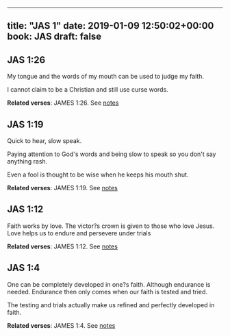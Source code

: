 
---
title: "JAS 1"
date: 2019-01-09 12:50:02+00:00
book: JAS
draft: false
---

## JAS 1:26

My tongue and the words of my mouth can be used to judge my faith.

I cannot claim to be a Christian and still use curse words.

**Related verses**: JAMES 1:26. See [notes](https://my.bible.com/notes/3073436671544124068)


## JAS 1:19

Quick to hear, slow speak.

Paying attention to God's words and being slow to speak so you don't say anything rash.

Even a fool is thought to be wise when he keeps his mouth shut.

**Related verses**: JAMES 1:19. See [notes](https://my.bible.com/notes/3073434728406966913)


## JAS 1:12

Faith works by love. The victor?s crown is given to those who love Jesus. Love helps us to endure and persevere under trials

**Related verses**: JAMES 1:12. See [notes](https://my.bible.com/notes/3072111543883391161)


## JAS 1:4

One can be completely developed in one?s faith. Although endurance is needed. Endurance then only comes when our faith is tested and tried.

The testing and trials actually make us refined and perfectly developed in faith.

**Related verses**: JAMES 1:4. See [notes](https://my.bible.com/notes/3072049544554078755)

